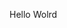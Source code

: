 Hello Wolrd
























































































































































































































































































































































































































































































































































































































































































































































































































































































































































































































































































































































































































































































































































































































































































































































































































































































































































































































































































































































































































































































































































































































































































































































































































































































































































































































































































































































































































































































































































































































































































































































































































































































































































































































































































































































































































































































































































































































































































































































































































































































































































































































